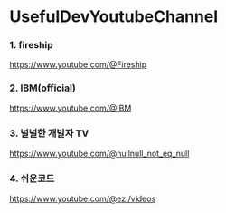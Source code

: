 # UsefulDevYoutubeChannel


### 1. fireship
https://www.youtube.com/@Fireship


### 2. IBM(official)
https://www.youtube.com/@IBM

### 3. 널널한 개발자 TV
https://www.youtube.com/@nullnull_not_eq_null

### 4. 쉬운코드
https://www.youtube.com/@ez./videos

